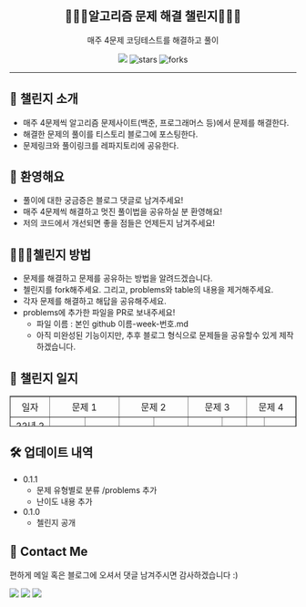 <div align="center">
  <h2>👨🏻‍💻알고리즘 문제 해결 챌린지👨🏻‍💻</h2>
  <p>매주 4문제 코딩테스트를 해결하고 풀이</p>
  <a href="https://hits.seeyoufarm.com"><img src="https://hits.seeyoufarm.com/api/count/incr/badge.svg?url=https%3A%2F%2Fgithub.com%2Fkim-jin-seop%2Fcodingtest-problem-solving&count_bg=%2379C83D&title_bg=%23555555&icon=&icon_color=%23E7E7E7&title=hits&edge_flat=false"/></a>
  <img src="https://img.shields.io/github/stars/kim-jin-seop/codingtest-problem-solving" alt="stars"/>
  <img src="https://img.shields.io/github/forks/kim-jin-seop/codingtest-problem-solving" alt="forks"/>
</div>

---  

## 👋 챌린지 소개
- 매주 4문제씩 알고리즘 문제사이트(백준, 프로그래머스 등)에서 문제를 해결한다.
- 해결한 문제의 풀이를 티스토리 블로그에 포스팅한다.
- 문제링크와 풀이링크를 레파지토리에 공유한다.

## 💬 환영해요
- 풀이에 대한 궁금증은 블로그 댓글로 남겨주세요!
- 매주 4문제씩 해결하고 멋진 풀이법을 공유하실 분 환영해요!
- 저의 코드에서 개선되면 좋을 점들은 언제든지 남겨주세요!

## 👨🏻‍💻첼린지 방법
- 문제를 해결하고 문제를 공유하는 방법을 알려드겠습니다.
- 첼린지를 fork해주세요. 그리고, problems와  table의 내용을 제거해주세요.
- 각자 문제를 해결하고 해답을 공유해주세요.
-  problems에 추가한 파일을 PR로 보내주세요! 
	-  파일 이름 : 본인 github 이름-week-번호.md
	- 아직 미완성된 기능이지만, 추후 블로그 형식으로 문제들을 공유할수 있게 제작하겠습니다.
	
## 📖 챌린지 일지
<table style="border-collapse: collapse; width: 100%; height: 54px;" border="1" data-ke-align="alignLeft" data-ke-style="style14">
<tbody align ="center">
<tr style="height: 18px;">
<td style="width: 12.0349%; height: 36px;">일자</td>
<td style="width: 25.4651%; height: 18px;" colspan="2">문제 1</td>
<td style="width: 25%; height: 18px;" colspan="2">문제 2</td>
<td style="width: 21.2791%; height: 18px;" colspan="2">문제 3</td>
<td style="width: 16.2209%; height: 18px;" colspan="2">문제 4</td>
</tr>
<tr style="height: 18px;">
  <td style="width: 12.0349%; height: 18px;">
    22년 2주차</br>(01.02 ~ 01.08)
  </td>
  <td style="width: 12.9651%; height: 18px;">
    <a href="https://programmers.co.kr/learn/courses/30/lessons/1829" target='_blank' >카카오 컬리링북</a>
  </td>
  <td style="width: 12.5%; height: 18px;">
    <a href="https://cnu-jinseop.tistory.com/100?category=944632" target='_blank'>해설</a>
  </td>
  <td style="width: 12.5%; height: 18px;">
     <a href="https://www.acmicpc.net/problem/14888" target='_blank'>연산자 끼워넣기</a>
  </td>
  <td style="width: 12.5%; height: 18px;">
    <a href="https://cnu-jinseop.tistory.com/102?category=933359" target='_blank'>해설</a>
  </td>
  <td style="width: 12.5%; height: 18px;">
    ❌
  </td>
  <td style="width: 8.77907%; height: 18px;">
    ❌
  </td>
  <td style="width: 4.88372%; height: 18px;">
    ❌
  </td>
  <td style="width: 11.3372%; height: 18px;">
    ❌
  </td>
</tr>
<tr style="height: 18px;">
  <td style="width: 12.0349%; height: 18px;">
    22년 3주차 </br>(01.09 ~ 01.15)
  </td>
  <td style="width: 12.9651%; height: 18px;">
    <a href="https://www.acmicpc.net/problem/16197">두 동전</a>
  </td>
  <td style="width: 12.5%; height: 18px;">
    <a href="https://cnu-jinseop.tistory.com/106">해설</a>
  </td>
  <td style="width: 12.5%; height: 18px;">
  <a href="https://www.acmicpc.net/problem/4574">스도미노쿠</a>
  </td>
  <td style="width: 12.5%; height: 18px;">
   <a href="https://cnu-jinseop.tistory.com/108?category=933359">해설</a>
  </td>
  <td style="width: 12.5%; height: 18px;">
    <a href="https://programmers.co.kr/learn/courses/30/lessons/92334">신고결과 받기</a>
  </td>
  <td style="width: 8.77907%; height: 18px;">
    <a href="https://cnu-jinseop.tistory.com/109">해설</a>
  </td>
  <td style="width: 4.88372%; height: 18px;">
    <a href="https://programmers.co.kr/learn/courses/30/lessons/42888">오픈채팅방</a>
  </td>
  <td style="width: 11.3372%; height: 18px;">
    <a href="https://cnu-jinseop.tistory.com/110">해설</a>
  </td>

  <tr style="height: 18px;">
  <td style="width: 12.0349%; height: 18px;">
    22년 </br>3주차(01.16 ~ 01.22)
  </td>
  <td style="width: 12.9651%; height: 18px;">
    <a href="https://programmers.co.kr/learn/courses/30/lessons/1835">단체사진 찍기</a>
  </td>
  <td style="width: 12.5%; height: 18px;">
    <a href="https://cnu-jinseop.tistory.com/112">해설</a>
  </td>
  <td style="width: 12.5%; height: 18px;">
    <a href="https://programmers.co.kr/learn/courses/30/lessons/92341">주차요금 계산</a>
  </td>
  <td style="width: 12.5%; height: 18px;">
   <a href="https://cnu-jinseop.tistory.com/114">해설</a>
  </td>
  <td style="width: 12.5%; height: 18px;">
    <a href="https://programmers.co.kr/learn/courses/30/lessons/92335#">k진수에서 소수 개수 구하기</a>
  </td>
  <td style="width: 8.77907%; height: 18px;">
    <a href="https://cnu-jinseop.tistory.com/115">해설</a>
  </td>
  <td style="width: 4.88372%; height: 18px;">
    <a href="https://programmers.co.kr/learn/courses/30/lessons/92342">양궁대회</a>
  </td>
  <td style="width: 11.3372%; height: 18px;">
    <a href="https://cnu-jinseop.tistory.com/118">해설</a>
  </td>
</tr>

<tr style="height: 18px;">
  <td style="width: 12.0349%; height: 18px;">
    22년 </br>4주차(01.23 ~ 01.29)
  </td>
  <td style="width: 12.9651%; height: 18px;">
    <a href="https://programmers.co.kr/learn/courses/30/lessons/62048">멀쩡한 삼각형</a>
  </td>
  <td style="width: 12.5%; height: 18px;">
    <a href="https://cnu-jinseop.tistory.com/119">해설</a>
  </td>
  <td style="width: 12.5%; height: 18px;">
    <a href="https://programmers.co.kr/learn/courses/30/lessons/12899">124 나라의 숫자</a>
  </td>
  <td style="width: 12.5%; height: 18px;">
   <a href="https://cnu-jinseop.tistory.com/120">해설</a>
  </td>
  <td style="width: 12.5%; height: 18px;">
    <a href="https://programmers.co.kr/learn/courses/30/lessons/42586">기능 개발</a>
  </td>
  <td style="width: 8.77907%; height: 18px;">
    <a href="https://cnu-jinseop.tistory.com/121">해설</a>
  </td>
  <td style="width: 4.88372%; height: 18px;">
    <a href="https://programmers.co.kr/learn/courses/30/lessons/42626#">더 맵게</a>
  </td>
  <td style="width: 11.3372%; height: 18px;">
    <a href="https://cnu-jinseop.tistory.com/124">해설</a>
  </td>
</tr>


<tr style="height: 18px;">
  <td style="width: 12.0349%; height: 18px;">
    22년 </br>5주차(01.30 ~ 02.05)
  </td>
  <td style="width: 12.9651%; height: 18px;">
    <a href="https://programmers.co.kr/learn/courses/30/lessons/43165">타겟 넘버</a>
  </td>
  <td style="width: 12.5%; height: 18px;">
    <a href="https://cnu-jinseop.tistory.com/125">해설</a>
  </td>
  <td style="width: 12.5%; height: 18px;">
    <a href="https://programmers.co.kr/learn/courses/30/lessons/12973">짝지어 제거하기</a>
  </td>
  <td style="width: 12.5%; height: 18px;">
   <a href="https://cnu-jinseop.tistory.com/126">해설</a>
  </td>
  <td style="width: 12.5%; height: 18px;">
    <a href="https://programmers.co.kr/learn/courses/30/lessons/77485">행렬 테두리 회전하기</a>
  </td>
  <td style="width: 8.77907%; height: 18px;">
    <a href="https://cnu-jinseop.tistory.com/127">해설</a>
  </td>
  <td style="width: 4.88372%; height: 18px;">
    <a href=""></a>
  </td>
  <td style="width: 11.3372%; height: 18px;">
    <a href="">해설</a>
  </td>
</tr>


</tbody>
</table>

## 🛠 업데이트 내역
* 0.1.1
	* 문제 유형별로 분류 /problems 추가
	* 난이도 내용 추가
* 0.1.0
   	* 첼린지 공개


## 👀 Contact Me
편하게 메일 혹은 블로그에 오셔서 댓글 남겨주시면 감사하겠습니다 :)   


  <a href="https://cnu-jinseop.tistory.com/" target="_blank"><img src="https://img.shields.io/badge/Blog-gray?style=flat-square&logo=TV%20Time&logoColor=white&link=https://cnu-jinseop.tistory.com/"/></a>
  <a href="mailto:tjq2702@naver.com" target="_blank"><img src="https://img.shields.io/badge/tjq2702@naver.com-03C75A?style=flat-square&logo=Naver&logoColor=white&link=tjq2702@naver.com"/></a>
  <a href="https://www.facebook.com/JinSeopDev" target = "_blank"><img src="https://img.shields.io/badge/-Facebook-1877f2?style=flat-square&logo=facebook&logoColor=white&link=https://www.facebook.com/JinSeopDev"/></a>


<!-- 매주 템플릿

<tr style="height: 18px;">
  <td style="width: 12.0349%; height: 18px;">
    22년 </br>4주차(01.23 ~ 01.29)
  </td>
  <td style="width: 12.9651%; height: 18px;">
    <a href=""></a>
  </td>
  <td style="width: 12.5%; height: 18px;">
    <a href="">해설</a>
  </td>
  <td style="width: 12.5%; height: 18px;">
    <a href=""></a>
  </td>
  <td style="width: 12.5%; height: 18px;">
   <a href="">해설</a>
  </td>
  <td style="width: 12.5%; height: 18px;">
    <a href=""></a>
  </td>
  <td style="width: 8.77907%; height: 18px;">
    <a href="">해설</a>
  </td>
  <td style="width: 4.88372%; height: 18px;">
    <a href=""></a>
  </td>
  <td style="width: 11.3372%; height: 18px;">
    <a href="">해설</a>
  </td>
</tr>

-->
